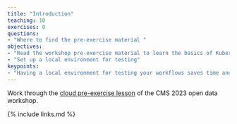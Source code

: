 ```yaml
---
title: "Introduction"
teaching: 10
exercises: 0
questions:
- "Where to find the pre-exercise material "
objectives:
- "Read the workshop pre-exercise material to learn the basics of Kubernetes and Argo workflows"
- "Set up a local environment for testing"
keypoints:
- "Having a local environment for testing your workflows saves time and money."
---
```


Work through the [cloud pre-exercise lesson](https://cms-opendata-workshop.github.io/workshop2023-lesson-introcloud/) of the CMS 2023 open data workshop.

{% include links.md %}
